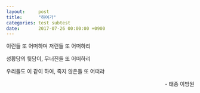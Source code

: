 ```yaml
---
layout:     post
title:      "하여가"
categories: test subtest
date:       2017-07-26 00:00:00 +0900
---
```


<p>이런들 또 어떠하며 저런들 또 어떠하리</p>
<p>성황당의 뒷담이, 무너진들 또 어떠하리</p>
<p>우리들도 이 같이 하여, 죽지 않은들 또 어떠랴</p>
<p style="text-align:right;">- 태종 이방원</p>